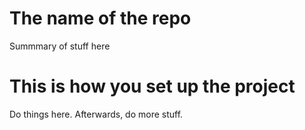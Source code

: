 # The name of the repo

Summmary of stuff here

# This is how you set up the project

Do things here. Afterwards, do more stuff.
